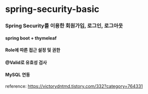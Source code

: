 # spring-security-basic
### Spring Security를 이용한 회원가입, 로그인, 로그아웃
#### spring boot + thymeleaf
#### Role에 따른 접근 설정 및 권한
#### @Valid로 유효성 검사
#### MySQL 연동
reference: https://victorydntmd.tistory.com/332?category=764331
